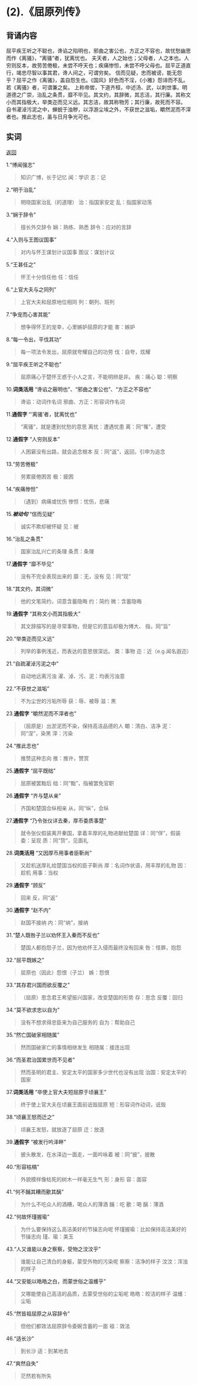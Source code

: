 # (2).《屈原列传》

## 背诵内容

屈平疾王听之不聪也，谗谄之陷明也，邪曲之害公也，方正之不容也，故忧愁幽思而作《离骚》，“离骚”者，犹离忧也。
夫天者，人之始也；父母者，人之本也。人穷则反本，故劳苦倦极，未尝不呼天也；疾痛惨怛，未尝不呼父母也。屈平正道直行，竭忠尽智以事其君，谗人间之，可谓穷矣。
信而见疑，忠而被谤，能无怨乎？屈平之作《离骚》，盖自怨生也。《国风》好色而不淫，《小雅》怨诽而不乱。若《离骚》者，可谓兼之矣。
上称帝喾，下道齐桓，中述汤、武，以刺世事。明道德之广崇，治乱之条贯，靡不毕见。其文约，其辞微，其志洁，其行廉。其称文小而其指极大，举类迩而见义远。其志洁，故其称物芳；其行廉，故死而不容。
自书濯淖污泥之中，蝉蜕于浊秽，以浮游尘埃之外，不获世之滋垢，皭然泥而不滓者也。推此志也，虽与日月争光可也。

## 实词

[返回](./文言文与古诗文.html)

1.“博闻强志”
>知识广博，长于记忆
>闻：学识
>志：记

2.“明于治乱”
>明晓国家治乱（的道理）
>治：指国家安定
>乱：指国家动荡

3.“娴于辞令”
>擅长外交辞令
>娴：熟练、熟悉
>辞令：应对的言辞

4.“入则与王图议国事”
>对内与怀王谋划计议国事
>图议：谋划计议

5.“王甚任之”
>怀王十分信任他
>任：信任

6.“上官大夫与之同列”
>上官大夫和屈原地位相同
>列：朝列、班列

7.“争宠而心害其能”
>想争得怀王的宠幸，心里嫉妒屈原的才能
>害：嫉妒

8.“每一令出，平伐其功”
>每一项法令发出，屈原就夸耀自己的功劳
>伐：自夸，炫耀

9.“屈平疾王听之不聪也”
>屈原痛心于楚怀王惑于小人之言，不能明辨是非。
>疾：痛心
>聪：明察

10.**词类活用** “谗谄之蔽明也”、“邪曲之害公也”、“方正之不容也”
>谗谄：动词作名词
>邪曲、方正：形容词作名词

11.**通假字** “‘离骚’者，犹离忧也”
>“离骚”，就是遭到忧愁的意思
>离忧：遭遇忧患
>离：同“罹”，遭受

12.**通假字** “人穷则反本”
>人困窘没有出路，就会追念根本
>反：同“返”，返回，引申为追念

13.“劳苦倦极”
>劳累疲倦困苦
>极：疲困

14.“疾痛惨怛”
>（遇到）病痛或忧伤
>惨怛：忧伤，悲痛

15.***被动句*** “信而见疑”
>诚实不欺却被怀疑
>见：被

16.“治乱之条贯”
>国家治乱兴亡的条理
>条贯：条理

17.**通假字** “靡不毕见”
>没有不完全表现出来的
>靡：无，没有
>见：同“现”

18.“其文约，其词微”
>他的文笔简约，词意含蓄隐晦
>约：简约
>微：含蓄隐晦

19.**通假字** “其称文小而其指极大”
>其文辞描写的是寻常事物，但是它的意旨却极为博大、
>指，同“旨”

20.“举类迩而见义远”
>列举的事例浅近，而表达的意思很深远。
>类：事物
>迩：近（e.g.闻名遐迩）

21.“自疏濯淖污泥之中”
>自动地远离污浊
>濯、淖、污、泥：均表污浊意

22.“不获世之滋垢”
>不为尘世的污垢所辱
>获：辱、被辱
>滋：黑

23.**通假字** “皭然泥而不滓者也”
>（屈原是）出淤泥而不染，保持高洁品德的人
>皭：清白、洁净
>泥：同“涅”，染黑
>滓：污染

24.“推此志也”
>推赞这种志向
>推：推许，赞赏

25.**通假字** “屈平既绌”
>屈原被罢黜后
>绌：同“黜”，指被罢免官职

26.**通假字** “齐与楚从亲”
>齐国和楚国合纵相亲
>从，同“纵”，合纵

27.**通假字** “乃令张仪详去秦，厚币委质事楚”
>就令张仪假装离开秦国，拿着丰厚的礼物进献给楚国
>详：同“佯”，假装
>委：呈现
>质：同“贽”，见面礼

28.**词类活用** “又因厚币用事者臣靳尚”
>又趁机送厚礼给楚国当权的臣子靳尚
>厚：名词作状语，用丰厚的礼物
>因：趁机
>用事：当权

29.**通假字** “顾反”
>回来
>反，同“返”

30.**通假字** “赵不内”
>赵国不接纳
>内：同“纳”，接纳

31.“楚人既咎子兰以劝怀王入秦而不反也”
>楚国人都抱怨子兰，因为他劝怀王入侵而最终没有回来
>咎：怪罪，抱怨

32.“屈平既嫉之”
>屈原也（因此）怨恨（子兰）
>嫉：怨恨

33.“其存君兴国而欲反覆之”
>（屈原）思念君王希望振兴国家，改变楚国的形势
>存：思念
>反覆：回归

34.“莫不欲求忠以自为”
>没有不想求得忠臣来为自己服务的
>自为：帮助自己

35.“然亡国破家相随属”
>然而国破家亡的事情相继发生
>相随属：接连出现

36.“而圣君治国累世而不见者”
>然而圣明的君主、安定太平的国家多少世代也没有出现
>治国：安定太平的国家

37.**词类活用** “卒使上官大夫短屈原于顷襄王”
>终于使上官大夫在顷襄王面前诋毁屈原
>短：形容词作动词，诋毁

38.“顷襄王怒而迁之”
>顷襄王发怒，就放逐了屈原
>迁：放逐

39.**通假字** “被发行吟泽畔”
>披头散发，在水泽边一面走，一面吟咏着
>被：同“披”，披散

40.“形容枯槁”
>外貌模样像枯死的树木一样毫无生气
>形：身形
>容：面容

41.“何不餔其糟而歠其醨”
>为什么不吃众人的酒糟，喝众人的薄酒
>餔：吃
>歠：喝
>醨：薄酒

42.“何故怀瑾握瑜”
>为什么要保持这么高洁美好的节操志向呢
>怀瑾握瑜：比如保持高洁美好的节操志向
>瑾、瑜：美玉

43.“人又谁能以身之察察，受物之汶汶乎”
>谁能让自己清白的身躯，蒙受外物的污染呢
>察察：洁净的样子
>汶汶：浑浊的样子

44.“又安能以皓皓之白，而蒙世俗之温蠖乎”
>又哪能使自己高洁的品质，去蒙受世俗的尘垢呢
>皓皓：皎洁的样子
>温蠖：尘垢

45.“然皆祖屈原之从容辞令”
>但他们都效法屈原辞令委婉含蓄的一面
>祖：效法

46.“适长沙”
>到长沙
>适：到某地去

47.“爽然自失”
>茫然若有所失
